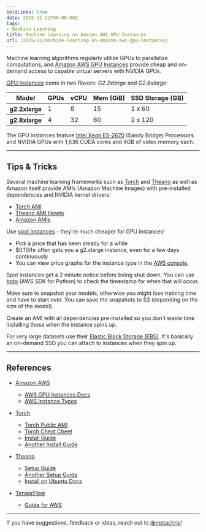 ```yaml
---
boldLinks: true
date: 2015-11-22T00:00:00Z
tags:
- Machine Learning
title: Machine Learning on Amazon AWS GPU Instances
url: /2015/11/machine-learning-on-amazon-aws-gpu-instances/
---
```


Machine learning algorithms regularly utilize GPUs to parallelize computations, and [Amazon AWS GPU Instances](http://docs.aws.amazon.com/AWSEC2/latest/UserGuide/using_cluster_computing.html) provide cheap and on-demand access to capable virtual servers with NVIDIA GPUs.

[GPU Instances](http://aws.amazon.com/ec2/instance-types/#gpu) come in two flavors: <i>G2.2xlarge</i> and <i>G2.8xlarge</i>:

<table>
    <thead>
        <tr>
            <th>Model</th>
            <th>GPUs</th>
            <th>vCPU</th>
            <th>Mem (GiB)</th>
            <th>SSD Storage (GB)</th>
        </tr>
    </thead>
    <tbody>
        <tr>
            <th>g2.2xlarge</th>
            <td>1</td>
            <td>8</td>
            <td>15</td>
            <td>1 x 60</td>
        </tr>
        <tr>
            <th>g2.8xlarge</th>
            <td>4</td>
            <td>32</td>
            <td>60</td>
            <td>2 x 120</td>
        </tr>
    </tbody>
</table>

The GPU instances feature [Intel Xeon E5-2670](http://www.bit-tech.net/hardware/cpus/2012/03/06/intel-xeon-e5-2670-review/1) (Sandy Bridge) Processors and NVIDIA GPUs with 1,536 CUDA cores and 4GB of video memory each.

---

<h2>Tips &amp; Tricks</h2>

Several machine learning frameworks such as [Torch](https://github.com/torch/torch7) and [Theano](http://deeplearning.net/software/theano/) as well as Amazon itself provide AMIs (Amazon Machine Images) with pre-installed dependencies and NVIDIA kernel drivers:

* [Torch AMI](https://github.com/torch/torch7/wiki/Cheatsheet#ec2-public-ami)
* [Theano AMI Howto](https://github.com/andreasjansson/simple-aws-gpu-setup)
* [Amazon AMIs](http://aws.amazon.com/marketplace/search/results/?searchTerms=NVIDIAGRID)

Use [spot instances](https://aws.amazon.com/ec2/spot/) - they're much cheaper for GPU instances!

* Pick a price that has been steady for a while
* $0.10/hr often gets you a g2.xlarge instance, even for a few days continuously
* You can view price graphs for the instance type in the [AWS console]( http://docs.aws.amazon.com/AWSEC2/latest/UserGuide/using-spot-instances-history.html).


Spot instances get a 2 minute notice before being shut down. You can use [boto](http://aws.amazon.com/sdk-for-python/) (AWS SDK for Python) to check the timestamp for when that will occur.

Make sure to snapshot your models, otherwise you might lose training time and have to start over. You can save the snapshots to S3 (depending on the size of the model).

Create an AMI with all dependencies pre-installed so you don't waste time installing those when the instance spins up.

For very large datasets use their [Elastic Block Storage (EBS)](https://aws.amazon.com/ebs/pricing/). It's basically an on-demand SSD you can attach to instances when they spin up.

---

<h2>References</h2>

* [Amazon AWS](http://aws.amazon.com)
  * [AWS GPU Instances Docs](http://docs.aws.amazon.com/AWSEC2/latest/UserGuide/using_cluster_computing.html)
  * [AWS Instance Types](http://aws.amazon.com/ec2/instance-types/#gpu)
* [Torch](https://github.com/torch/torch7)
  * [Torch Public AMI](https://github.com/torch/torch7/wiki/Cheatsheet#ec2-public-ami)
  * [Torch Cheat Cheet](https://github.com/torch/torch7/wiki/Cheatsheet)
  * [Install Guide](https://github.com/brotchie/torch-ubuntu-gpu-ec2-install)
  * [Another Install Guide](http://blog.titocosta.com/post/110345699197/public-ec2-ami-with-torch-and-caffe-deep-learning)

* [Theano](http://deeplearning.net/software/theano)
  * [Setup Guide](https://github.com/andreasjansson/simple-aws-gpu-setup)
  * [Another Setup Guide](http://markus.com/install-theano-on-aws/)
  * [Install on Ubuntu Docs](http://deeplearning.net/software/theano/install_ubuntu.html#install-ubuntu)

* [TensorFlow](http://www.tensorflow.org/)
  * [Guide for AWS](https://gist.github.com/Hello1024/bfbcb4616aadee62c68e)

<hr class="spaced">

If you have suggestions, feedback or ideas, reach out to <a href="https://twitter.com/metachris" target="_blank">@metachris</a>!
